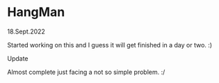 # HangMan

18.Sept.2022

Started working on this and I guess it will get finished in a day or two. :)

Update

Almost complete just facing a not so simple problem. :/
